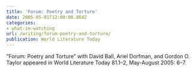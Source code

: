 ```yaml
---
title: 'Forum: Poetry and Torture'
date: 2005-05-01T12:00:00.864Z
categories: 
- what-im-watching
url: /writing/forum-poetry-and-torture/
publication: World Literature Today
---
```

“Forum: Poetry and Torture” with David Ball, Ariel Dorfman, and Gordon O. Taylor appeared in World Literature Today 81.1–2, May-August 2005: 6–7.

